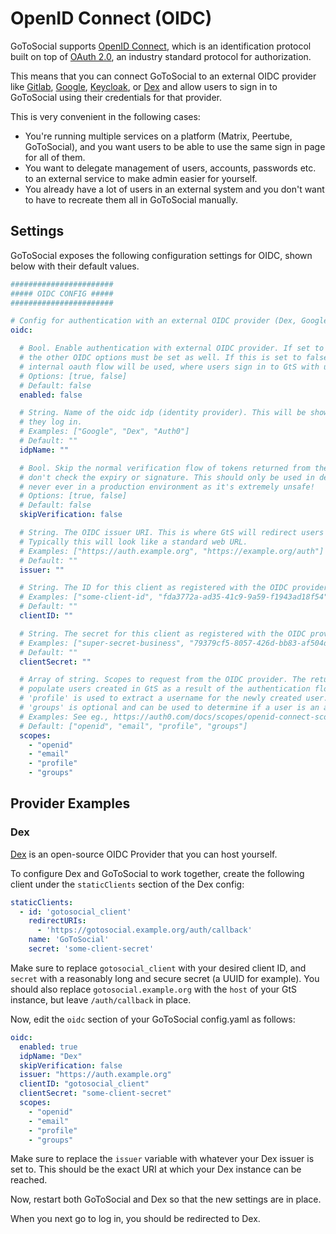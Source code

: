 # OpenID Connect (OIDC)

GoToSocial supports [OpenID Connect](https://openid.net/connect/), which is an identification protocol built on top of [OAuth 2.0](https://oauth.net/2/), an industry standard protocol for authorization.

This means that you can connect GoToSocial to an external OIDC provider like [Gitlab](https://docs.gitlab.com/ee/integration/openid_connect_provider.html), [Google](https://cloud.google.com/identity-platform/docs/web/oidc), [Keycloak](https://www.keycloak.org/), or [Dex](https://dexidp.io/) and allow users to sign in to GoToSocial using their credentials for that provider.

This is very convenient in the following cases:

- You're running multiple services on a platform (Matrix, Peertube, GoToSocial), and you want users to be able to use the same sign in page for all of them.
- You want to delegate management of users, accounts, passwords etc. to an external service to make admin easier for yourself.
- You already have a lot of users in an external system and you don't want to have to recreate them all in GoToSocial manually.

## Settings

GoToSocial exposes the following configuration settings for OIDC, shown below with their default values.

```yaml
#######################
##### OIDC CONFIG #####
#######################

# Config for authentication with an external OIDC provider (Dex, Google, Auth0, etc).
oidc:

  # Bool. Enable authentication with external OIDC provider. If set to true, then
  # the other OIDC options must be set as well. If this is set to false, then the standard
  # internal oauth flow will be used, where users sign in to GtS with username/password.
  # Options: [true, false]
  # Default: false
  enabled: false

  # String. Name of the oidc idp (identity provider). This will be shown to users when
  # they log in.
  # Examples: ["Google", "Dex", "Auth0"]
  # Default: ""
  idpName: ""

  # Bool. Skip the normal verification flow of tokens returned from the OIDC provider, ie.,
  # don't check the expiry or signature. This should only be used in debugging or testing,
  # never ever in a production environment as it's extremely unsafe!
  # Options: [true, false]
  # Default: false
  skipVerification: false

  # String. The OIDC issuer URI. This is where GtS will redirect users to for login.
  # Typically this will look like a standard web URL.
  # Examples: ["https://auth.example.org", "https://example.org/auth"]
  # Default: ""
  issuer: ""

  # String. The ID for this client as registered with the OIDC provider.
  # Examples: ["some-client-id", "fda3772a-ad35-41c9-9a59-f1943ad18f54"]
  # Default: ""
  clientID: ""

  # String. The secret for this client as registered with the OIDC provider.
  # Examples: ["super-secret-business", "79379cf5-8057-426d-bb83-af504d98a7b0"]
  # Default: ""
  clientSecret: ""

  # Array of string. Scopes to request from the OIDC provider. The returned values will be used to
  # populate users created in GtS as a result of the authentication flow. 'openid' and 'email' are required.
  # 'profile' is used to extract a username for the newly created user.
  # 'groups' is optional and can be used to determine if a user is an admin (if they're in the group 'admin' or 'admins').
  # Examples: See eg., https://auth0.com/docs/scopes/openid-connect-scopes
  # Default: ["openid", "email", "profile", "groups"]
  scopes:
    - "openid"
    - "email"
    - "profile"
    - "groups"
```

## Provider Examples

### Dex

[Dex](https://dexidp.io/) is an open-source OIDC Provider that you can host yourself.

To configure Dex and GoToSocial to work together, create the following client under the `staticClients` section of the Dex config:

```yaml
staticClients:
  - id: 'gotosocial_client'
    redirectURIs:
      - 'https://gotosocial.example.org/auth/callback'
    name: 'GoToSocial'
    secret: 'some-client-secret'
```

Make sure to replace `gotosocial_client` with your desired client ID, and `secret` with a reasonably long and secure secret (a UUID for example). You should also replace `gotosocial.example.org` with the `host` of your GtS instance, but leave `/auth/callback` in place.

Now, edit the `oidc` section of your GoToSocial config.yaml as follows:

```yaml
oidc:
  enabled: true
  idpName: "Dex"
  skipVerification: false
  issuer: "https://auth.example.org"
  clientID: "gotosocial_client"
  clientSecret: "some-client-secret"
  scopes:
    - "openid"
    - "email"
    - "profile"
    - "groups"
```

Make sure to replace the `issuer` variable with whatever your Dex issuer is set to. This should be the exact URI at which your Dex instance can be reached.

Now, restart both GoToSocial and Dex so that the new settings are in place.

When you next go to log in, you should be redirected to Dex.
